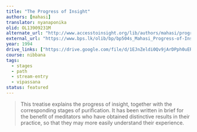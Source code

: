 ```yaml
---
title: "The Progress of Insight"
authors: [mahasi]
translator: nyanaponika
olid: OL13909231M
alternate_url: "http://www.accesstoinsight.org/lib/authors/mahasi/progress.html"
external_url: "https://www.bps.lk/olib/bp/bp504s_Mahasi_Progress-of-Insight.pdf"
year: 1994
drive_links: ["https://drive.google.com/file/d/1EJnZeldi0Qv9jArDPph0uERSPUDiv_Zf/view?usp=drivesdk"]
course: nibbana
tags:
  - stages
  - path
  - stream-entry
  - vipassana
status: featured
---
```


> This treatise explains the progress of insight, together with the corresponding stages of purification. It has been written in brief for the benefit of meditators who have obtained distinctive results in their practice, so that they may more easily understand their experience.
